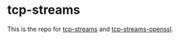 tcp-streams
===========

This is the repo for [tcp-streams](http://hackage.haskell.org/package/tcp-streams) and [tcp-streams-openssl](http://hackage.haskell.org/package/tcp-streams-openssl).
